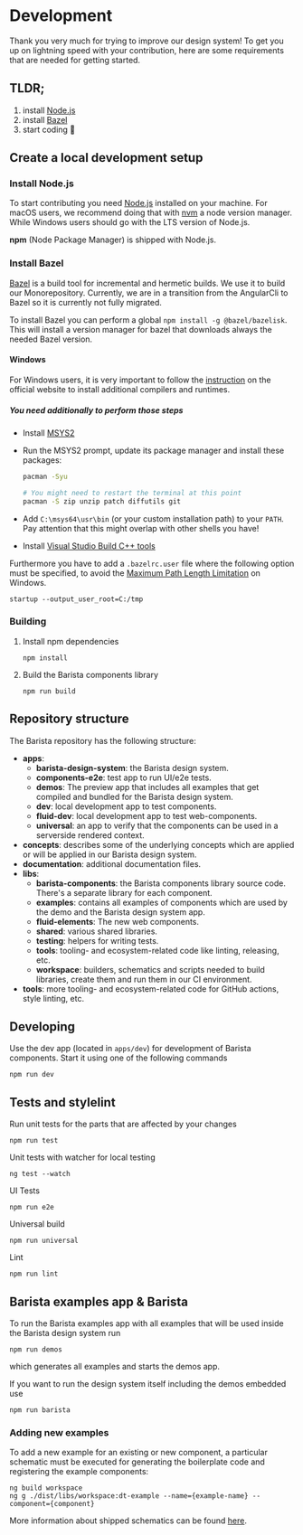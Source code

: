 # Development

Thank you very much for trying to improve our design system! To get you up on
lightning speed with your contribution, here are some requirements that are
needed for getting started.

## TLDR;

1. install [Node.js](https://nodejs.org/en/)
2. install [Bazel](https://docs.bazel.build/versions/3.5.0/install.html)
3. start coding 🚀

## Create a local development setup

### Install Node.js

To start contributing you need [Node.js](https://nodejs.org/en/) installed on
your machine. For macOS users, we recommend doing that with
[nvm](https://github.com/nvm-sh/nvm) a node version manager. While Windows users
should go with the LTS version of Node.js.

**npm** (Node Package Manager) is shipped with Node.js.

### Install Bazel

[Bazel](https://www.bazel.build/) is a build tool for incremental and hermetic
builds. We use it to build our Monorepository. Currently, we are in a transition
from the AngularCli to Bazel so it is currently not fully migrated.

To install Bazel you can perform a global `npm install -g @bazel/bazelisk`. This
will install a version manager for bazel that downloads always the needed Bazel
version.

#### Windows

For Windows users, it is very important to follow the
[instruction](https://docs.bazel.build/versions/3.5.0/install-windows.html#installing-compilers-and-language-runtimes)
on the official website to install additional compilers and runtimes.

##### You need additionally to perform those steps

- Install
  [MSYS2](http://repo.msys2.org/distrib/x86_64/msys2-x86_64-20200629.exe)
- Run the MSYS2 prompt, update its package manager and install these packages:

  ```bash
  pacman -Syu

  # You might need to restart the terminal at this point
  pacman -S zip unzip patch diffutils git
  ```

- Add `C:\msys64\usr\bin` (or your custom installation path) to your `PATH`. Pay
  attention that this might overlap with other shells you have!

- Install
  [Visual Studio Build C++ tools](https://visualstudio.microsoft.com/de/thank-you-downloading-visual-studio/?sku=BuildTools)

Furthermore you have to add a `.bazelrc.user` file where the following option
must be specified, to avoid the
[Maximum Path Length Limitation](https://docs.bazel.build/versions/3.5.0/windows.html#avoid-long-path-issues)
on Windows.

```
startup --output_user_root=C:/tmp
```

### Building

1. Install npm dependencies
   ```
   npm install
   ```
2. Build the Barista components library
   ```
   npm run build
   ```

## Repository structure

The Barista repository has the following structure:

- **apps**:
  - **barista-design-system**: the Barista design system.
  - **components-e2e**: test app to run UI/e2e tests.
  - **demos**: The preview app that includes all examples that get compiled and
    bundled for the Barista design system.
  - **dev**: local development app to test components.
  - **fluid-dev**: local development app to test web-components.
  - **universal**: an app to verify that the components can be used in a
    serverside rendered context.
- **concepts**: describes some of the underlying concepts which are applied or
  will be applied in our Barista design system.
- **documentation**: additional documentation files.
- **libs**:
  - **barista-components**: the Barista components library source code. There's
    a separate library for each component.
  - **examples**: contains all examples of components which are used by the demo
    and the Barista design system app.
  - **fluid-elements**: The new web components.
  - **shared**: various shared libraries.
  - **testing**: helpers for writing tests.
  - **tools**: tooling- and ecosystem-related code like linting, releasing, etc.
  - **workspace**: builders, schematics and scripts needed to build libraries,
    create them and run them in our CI environment.
- **tools**: more tooling- and ecosystem-related code for GitHub actions, style
  linting, etc.

## Developing

Use the dev app (located in `apps/dev`) for development of Barista components.
Start it using one of the following commands

```
npm run dev
```

## Tests and stylelint

Run unit tests for the parts that are affected by your changes

```
npm run test
```

Unit tests with watcher for local testing

```
ng test --watch
```

UI Tests

```
npm run e2e
```

Universal build

```
npm run universal
```

Lint

```
npm run lint
```

## Barista examples app & Barista

To run the Barista examples app with all examples that will be used inside the
Barista design system run

```
npm run demos
```

which generates all examples and starts the demos app.

If you want to run the design system itself including the demos embedded use

```
npm run barista
```

### Adding new examples

To add a new example for an existing or new component, a particular schematic
must be executed for generating the boilerplate code and registering the example
components:

```
ng build workspace
ng g ./dist/libs/workspace:dt-example --name={example-name} --component={component}
```

More information about shipped schematics can be found
[here](./tools/schematics/dt-component-example/README.md).
